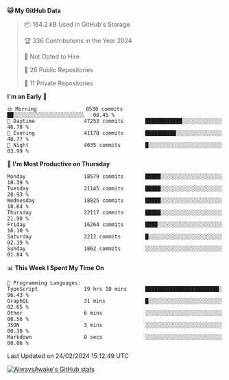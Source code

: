 <!--START_SECTION:waka-->
**🐱 My GitHub Data** 

> 📦 164.2 kB Used in GitHub's Storage 
 > 
> 🏆 336 Contributions in the Year 2024
 > 
> 🚫 Not Opted to Hire
 > 
> 📜 26 Public Repositories 
 > 
> 🔑 11 Private Repositories 
 > 
**I'm an Early 🐤** 

```text
🌞 Morning                8538 commits        ██░░░░░░░░░░░░░░░░░░░░░░░   08.45 % 
🌆 Daytime                47253 commits       ████████████░░░░░░░░░░░░░   46.78 % 
🌃 Evening                41178 commits       ██████████░░░░░░░░░░░░░░░   40.77 % 
🌙 Night                  4035 commits        █░░░░░░░░░░░░░░░░░░░░░░░░   03.99 % 
```
📅 **I'm Most Productive on Thursday** 

```text
Monday                   18579 commits       █████░░░░░░░░░░░░░░░░░░░░   18.39 % 
Tuesday                  21145 commits       █████░░░░░░░░░░░░░░░░░░░░   20.93 % 
Wednesday                18825 commits       █████░░░░░░░░░░░░░░░░░░░░   18.64 % 
Thursday                 22117 commits       █████░░░░░░░░░░░░░░░░░░░░   21.90 % 
Friday                   16264 commits       ████░░░░░░░░░░░░░░░░░░░░░   16.10 % 
Saturday                 2212 commits        █░░░░░░░░░░░░░░░░░░░░░░░░   02.19 % 
Sunday                   1862 commits        ░░░░░░░░░░░░░░░░░░░░░░░░░   01.84 % 
```


📊 **This Week I Spent My Time On** 

```text
💬 Programming Languages: 
TypeScript               19 hrs 10 mins      ████████████████████████░   96.43 % 
GraphQL                  31 mins             █░░░░░░░░░░░░░░░░░░░░░░░░   02.65 % 
Other                    6 mins              ░░░░░░░░░░░░░░░░░░░░░░░░░   00.56 % 
JSON                     3 mins              ░░░░░░░░░░░░░░░░░░░░░░░░░   00.30 % 
Markdown                 0 secs              ░░░░░░░░░░░░░░░░░░░░░░░░░   00.06 % 
```


 Last Updated on 24/02/2024 15:12:49 UTC
<!--END_SECTION:waka-->

[![AlwaysAwake's GitHub stats](https://github-readme-stats.vercel.app/api?username=AlwaysAwake&show_icons=true&theme=github_dark&count_private=true)](https://github.com/AlwaysAwake/AlwaysAwake)
